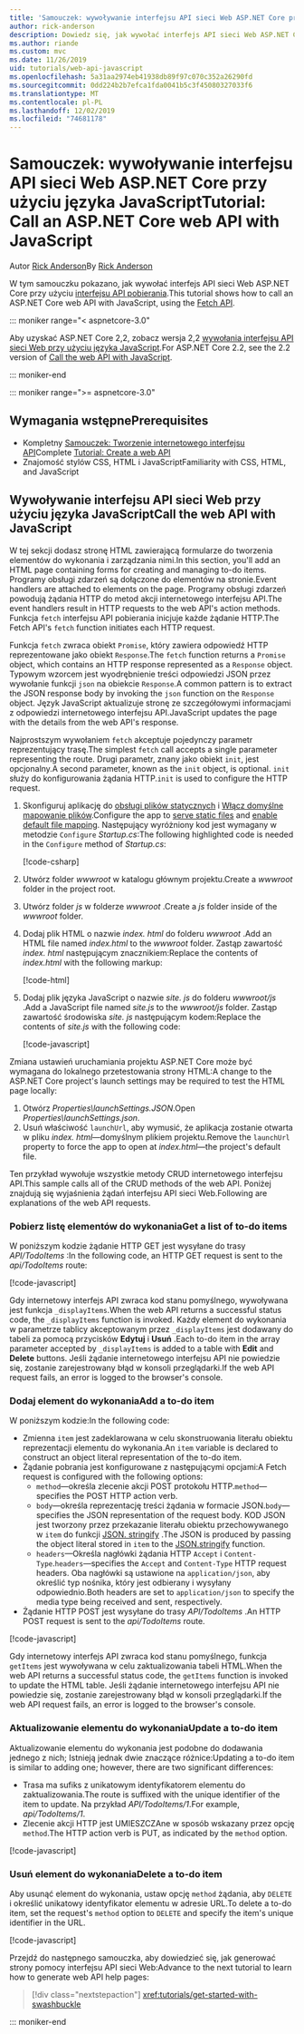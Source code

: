 ```yaml
---
title: 'Samouczek: wywoływanie interfejsu API sieci Web ASP.NET Core przy użyciu języka JavaScript'
author: rick-anderson
description: Dowiedz się, jak wywołać interfejs API sieci Web ASP.NET Core przy użyciu języka JavaScript.
ms.author: riande
ms.custom: mvc
ms.date: 11/26/2019
uid: tutorials/web-api-javascript
ms.openlocfilehash: 5a31aa2974eb41938db89f97c070c352a26290fd
ms.sourcegitcommit: 0dd224b2b7efca1fda0041b5c3f45080327033f6
ms.translationtype: MT
ms.contentlocale: pl-PL
ms.lasthandoff: 12/02/2019
ms.locfileid: "74681178"
---
```

# <a name="tutorial-call-an-aspnet-core-web-api-with-javascript"></a><span data-ttu-id="b78f0-103">Samouczek: wywoływanie interfejsu API sieci Web ASP.NET Core przy użyciu języka JavaScript</span><span class="sxs-lookup"><span data-stu-id="b78f0-103">Tutorial: Call an ASP.NET Core web API with JavaScript</span></span>

<span data-ttu-id="b78f0-104">Autor [Rick Anderson](https://twitter.com/RickAndMSFT)</span><span class="sxs-lookup"><span data-stu-id="b78f0-104">By [Rick Anderson](https://twitter.com/RickAndMSFT)</span></span>

<span data-ttu-id="b78f0-105">W tym samouczku pokazano, jak wywołać interfejs API sieci Web ASP.NET Core przy użyciu [interfejsu API pobierania](https://developer.mozilla.org/docs/Web/API/Fetch_API).</span><span class="sxs-lookup"><span data-stu-id="b78f0-105">This tutorial shows how to call an ASP.NET Core web API with JavaScript, using the [Fetch API](https://developer.mozilla.org/docs/Web/API/Fetch_API).</span></span>

::: moniker range="< aspnetcore-3.0"

<span data-ttu-id="b78f0-106">Aby uzyskać ASP.NET Core 2,2, zobacz wersja 2,2 [wywołania interfejsu API sieci Web przy użyciu języka JavaScript](xref:tutorials/first-web-api#call-the-web-api-with-javascript).</span><span class="sxs-lookup"><span data-stu-id="b78f0-106">For ASP.NET Core 2.2, see the 2.2 version of [Call the web API with JavaScript](xref:tutorials/first-web-api#call-the-web-api-with-javascript).</span></span>

::: moniker-end

::: moniker range=">= aspnetcore-3.0"

## <a name="prerequisites"></a><span data-ttu-id="b78f0-107">Wymagania wstępne</span><span class="sxs-lookup"><span data-stu-id="b78f0-107">Prerequisites</span></span>

* <span data-ttu-id="b78f0-108">Kompletny [Samouczek: Tworzenie internetowego interfejsu API](xref:tutorials/first-web-api)</span><span class="sxs-lookup"><span data-stu-id="b78f0-108">Complete [Tutorial: Create a web API](xref:tutorials/first-web-api)</span></span>
* <span data-ttu-id="b78f0-109">Znajomość stylów CSS, HTML i JavaScript</span><span class="sxs-lookup"><span data-stu-id="b78f0-109">Familiarity with CSS, HTML, and JavaScript</span></span>

## <a name="call-the-web-api-with-javascript"></a><span data-ttu-id="b78f0-110">Wywoływanie interfejsu API sieci Web przy użyciu języka JavaScript</span><span class="sxs-lookup"><span data-stu-id="b78f0-110">Call the web API with JavaScript</span></span>

<span data-ttu-id="b78f0-111">W tej sekcji dodasz stronę HTML zawierającą formularze do tworzenia elementów do wykonania i zarządzania nimi.</span><span class="sxs-lookup"><span data-stu-id="b78f0-111">In this section, you'll add an HTML page containing forms for creating and managing to-do items.</span></span> <span data-ttu-id="b78f0-112">Programy obsługi zdarzeń są dołączone do elementów na stronie.</span><span class="sxs-lookup"><span data-stu-id="b78f0-112">Event handlers are attached to elements on the page.</span></span> <span data-ttu-id="b78f0-113">Programy obsługi zdarzeń powodują żądania HTTP do metod akcji internetowego interfejsu API.</span><span class="sxs-lookup"><span data-stu-id="b78f0-113">The event handlers result in HTTP requests to the web API's action methods.</span></span> <span data-ttu-id="b78f0-114">Funkcja `fetch` interfejsu API pobierania inicjuje każde żądanie HTTP.</span><span class="sxs-lookup"><span data-stu-id="b78f0-114">The Fetch API's `fetch` function initiates each HTTP request.</span></span>

<span data-ttu-id="b78f0-115">Funkcja `fetch` zwraca obiekt `Promise`, który zawiera odpowiedź HTTP reprezentowane jako obiekt `Response`.</span><span class="sxs-lookup"><span data-stu-id="b78f0-115">The `fetch` function returns a `Promise` object, which contains an HTTP response represented as a `Response` object.</span></span> <span data-ttu-id="b78f0-116">Typowym wzorcem jest wyodrębnienie treści odpowiedzi JSON przez wywołanie funkcji `json` na obiekcie `Response`.</span><span class="sxs-lookup"><span data-stu-id="b78f0-116">A common pattern is to extract the JSON response body by invoking the `json` function on the `Response` object.</span></span> <span data-ttu-id="b78f0-117">Język JavaScript aktualizuje stronę ze szczegółowymi informacjami z odpowiedzi internetowego interfejsu API.</span><span class="sxs-lookup"><span data-stu-id="b78f0-117">JavaScript updates the page with the details from the web API's response.</span></span>

<span data-ttu-id="b78f0-118">Najprostszym wywołaniem `fetch` akceptuje pojedynczy parametr reprezentujący trasę.</span><span class="sxs-lookup"><span data-stu-id="b78f0-118">The simplest `fetch` call accepts a single parameter representing the route.</span></span> <span data-ttu-id="b78f0-119">Drugi parametr, znany jako obiekt `init`, jest opcjonalny.</span><span class="sxs-lookup"><span data-stu-id="b78f0-119">A second parameter, known as the `init` object, is optional.</span></span> <span data-ttu-id="b78f0-120">`init` służy do konfigurowania żądania HTTP.</span><span class="sxs-lookup"><span data-stu-id="b78f0-120">`init` is used to configure the HTTP request.</span></span>

1. <span data-ttu-id="b78f0-121">Skonfiguruj aplikację do [obsługi plików statycznych](/dotnet/api/microsoft.aspnetcore.builder.staticfileextensions.usestaticfiles#Microsoft_AspNetCore_Builder_StaticFileExtensions_UseStaticFiles_Microsoft_AspNetCore_Builder_IApplicationBuilder_) i [Włącz domyślne mapowanie plików](/dotnet/api/microsoft.aspnetcore.builder.defaultfilesextensions.usedefaultfiles#Microsoft_AspNetCore_Builder_DefaultFilesExtensions_UseDefaultFiles_Microsoft_AspNetCore_Builder_IApplicationBuilder_).</span><span class="sxs-lookup"><span data-stu-id="b78f0-121">Configure the app to [serve static files](/dotnet/api/microsoft.aspnetcore.builder.staticfileextensions.usestaticfiles#Microsoft_AspNetCore_Builder_StaticFileExtensions_UseStaticFiles_Microsoft_AspNetCore_Builder_IApplicationBuilder_) and [enable default file mapping](/dotnet/api/microsoft.aspnetcore.builder.defaultfilesextensions.usedefaultfiles#Microsoft_AspNetCore_Builder_DefaultFilesExtensions_UseDefaultFiles_Microsoft_AspNetCore_Builder_IApplicationBuilder_).</span></span> <span data-ttu-id="b78f0-122">Następujący wyróżniony kod jest wymagany w metodzie `Configure` *Startup.cs*:</span><span class="sxs-lookup"><span data-stu-id="b78f0-122">The following highlighted code is needed in the `Configure` method of *Startup.cs*:</span></span>

    [!code-csharp[](first-web-api/samples/3.0/TodoApi/StartupJavaScript.cs?highlight=8-9&name=snippet_configure)]

1. <span data-ttu-id="b78f0-123">Utwórz folder *wwwroot* w katalogu głównym projektu.</span><span class="sxs-lookup"><span data-stu-id="b78f0-123">Create a *wwwroot* folder in the project root.</span></span>

1. <span data-ttu-id="b78f0-124">Utwórz folder *js* w folderze *wwwroot* .</span><span class="sxs-lookup"><span data-stu-id="b78f0-124">Create a *js* folder inside of the *wwwroot* folder.</span></span>

1. <span data-ttu-id="b78f0-125">Dodaj plik HTML o nazwie *index. html* do folderu *wwwroot* .</span><span class="sxs-lookup"><span data-stu-id="b78f0-125">Add an HTML file named *index.html* to the *wwwroot* folder.</span></span> <span data-ttu-id="b78f0-126">Zastąp zawartość *index. html* następującym znacznikiem:</span><span class="sxs-lookup"><span data-stu-id="b78f0-126">Replace the contents of *index.html* with the following markup:</span></span>

    [!code-html[](first-web-api/samples/3.0/TodoApi/wwwroot/index.html)]

1. <span data-ttu-id="b78f0-127">Dodaj plik języka JavaScript o nazwie *site. js* do folderu *wwwroot/js* .</span><span class="sxs-lookup"><span data-stu-id="b78f0-127">Add a JavaScript file named *site.js* to the *wwwroot/js* folder.</span></span> <span data-ttu-id="b78f0-128">Zastąp zawartość środowiska *site. js* następującym kodem:</span><span class="sxs-lookup"><span data-stu-id="b78f0-128">Replace the contents of *site.js* with the following code:</span></span>

    [!code-javascript[](first-web-api/samples/3.0/TodoApi/wwwroot/js/site.js?name=snippet_SiteJs)]

<span data-ttu-id="b78f0-129">Zmiana ustawień uruchamiania projektu ASP.NET Core może być wymagana do lokalnego przetestowania strony HTML:</span><span class="sxs-lookup"><span data-stu-id="b78f0-129">A change to the ASP.NET Core project's launch settings may be required to test the HTML page locally:</span></span>

1. <span data-ttu-id="b78f0-130">Otwórz *Properties\launchSettings.JSON*.</span><span class="sxs-lookup"><span data-stu-id="b78f0-130">Open *Properties\launchSettings.json*.</span></span>
1. <span data-ttu-id="b78f0-131">Usuń właściwość `launchUrl`, aby wymusić, że aplikacja zostanie otwarta w pliku *index. html*&mdash;domyślnym plikiem projektu.</span><span class="sxs-lookup"><span data-stu-id="b78f0-131">Remove the `launchUrl` property to force the app to open at *index.html*&mdash;the project's default file.</span></span>

<span data-ttu-id="b78f0-132">Ten przykład wywołuje wszystkie metody CRUD internetowego interfejsu API.</span><span class="sxs-lookup"><span data-stu-id="b78f0-132">This sample calls all of the CRUD methods of the web API.</span></span> <span data-ttu-id="b78f0-133">Poniżej znajdują się wyjaśnienia żądań interfejsu API sieci Web.</span><span class="sxs-lookup"><span data-stu-id="b78f0-133">Following are explanations of the web API requests.</span></span>

### <a name="get-a-list-of-to-do-items"></a><span data-ttu-id="b78f0-134">Pobierz listę elementów do wykonania</span><span class="sxs-lookup"><span data-stu-id="b78f0-134">Get a list of to-do items</span></span>

<span data-ttu-id="b78f0-135">W poniższym kodzie żądanie HTTP GET jest wysyłane do trasy *API/TodoItems* :</span><span class="sxs-lookup"><span data-stu-id="b78f0-135">In the following code, an HTTP GET request is sent to the *api/TodoItems* route:</span></span>

[!code-javascript[](first-web-api/samples/3.0/TodoApi/wwwroot/js/site.js?name=snippet_GetItems)]

<span data-ttu-id="b78f0-136">Gdy internetowy interfejs API zwraca kod stanu pomyślnego, wywoływana jest funkcja `_displayItems`.</span><span class="sxs-lookup"><span data-stu-id="b78f0-136">When the web API returns a successful status code, the `_displayItems` function is invoked.</span></span> <span data-ttu-id="b78f0-137">Każdy element do wykonania w parametrze tablicy akceptowanym przez `_displayItems` jest dodawany do tabeli za pomocą przycisków **Edytuj** i **Usuń** .</span><span class="sxs-lookup"><span data-stu-id="b78f0-137">Each to-do item in the array parameter accepted by `_displayItems` is added to a table with **Edit** and **Delete** buttons.</span></span> <span data-ttu-id="b78f0-138">Jeśli żądanie internetowego interfejsu API nie powiedzie się, zostanie zarejestrowany błąd w konsoli przeglądarki.</span><span class="sxs-lookup"><span data-stu-id="b78f0-138">If the web API request fails, an error is logged to the browser's console.</span></span>

### <a name="add-a-to-do-item"></a><span data-ttu-id="b78f0-139">Dodaj element do wykonania</span><span class="sxs-lookup"><span data-stu-id="b78f0-139">Add a to-do item</span></span>

<span data-ttu-id="b78f0-140">W poniższym kodzie:</span><span class="sxs-lookup"><span data-stu-id="b78f0-140">In the following code:</span></span>

* <span data-ttu-id="b78f0-141">Zmienna `item` jest zadeklarowana w celu skonstruowania literału obiektu reprezentacji elementu do wykonania.</span><span class="sxs-lookup"><span data-stu-id="b78f0-141">An `item` variable is declared to construct an object literal representation of the to-do item.</span></span>
* <span data-ttu-id="b78f0-142">Żądanie pobrania jest konfigurowane z następującymi opcjami:</span><span class="sxs-lookup"><span data-stu-id="b78f0-142">A Fetch request is configured with the following options:</span></span>
  * <span data-ttu-id="b78f0-143">`method`&mdash;określa zlecenie akcji POST protokołu HTTP.</span><span class="sxs-lookup"><span data-stu-id="b78f0-143">`method`&mdash;specifies the POST HTTP action verb.</span></span>
  * <span data-ttu-id="b78f0-144">`body`&mdash;określa reprezentację treści żądania w formacie JSON.</span><span class="sxs-lookup"><span data-stu-id="b78f0-144">`body`&mdash;specifies the JSON representation of the request body.</span></span> <span data-ttu-id="b78f0-145">KOD JSON jest tworzony przez przekazanie literału obiektu przechowywanego w `item` do funkcji [JSON. stringify](https://developer.mozilla.org/docs/Web/JavaScript/Reference/Global_Objects/JSON/stringify) .</span><span class="sxs-lookup"><span data-stu-id="b78f0-145">The JSON is produced by passing the object literal stored in `item` to the [JSON.stringify](https://developer.mozilla.org/docs/Web/JavaScript/Reference/Global_Objects/JSON/stringify) function.</span></span>
  * <span data-ttu-id="b78f0-146">`headers`&mdash;Określa nagłówki żądania HTTP `Accept` i `Content-Type`.</span><span class="sxs-lookup"><span data-stu-id="b78f0-146">`headers`&mdash;specifies the `Accept` and `Content-Type` HTTP request headers.</span></span> <span data-ttu-id="b78f0-147">Oba nagłówki są ustawione na `application/json`, aby określić typ nośnika, który jest odbierany i wysyłany odpowiednio.</span><span class="sxs-lookup"><span data-stu-id="b78f0-147">Both headers are set to `application/json` to specify the media type being received and sent, respectively.</span></span>
* <span data-ttu-id="b78f0-148">Żądanie HTTP POST jest wysyłane do trasy *API/TodoItems* .</span><span class="sxs-lookup"><span data-stu-id="b78f0-148">An HTTP POST request is sent to the *api/TodoItems* route.</span></span>

[!code-javascript[](first-web-api/samples/3.0/TodoApi/wwwroot/js/site.js?name=snippet_AddItem)]

<span data-ttu-id="b78f0-149">Gdy internetowy interfejs API zwraca kod stanu pomyślnego, funkcja `getItems` jest wywoływana w celu zaktualizowania tabeli HTML.</span><span class="sxs-lookup"><span data-stu-id="b78f0-149">When the web API returns a successful status code, the `getItems` function is invoked to update the HTML table.</span></span> <span data-ttu-id="b78f0-150">Jeśli żądanie internetowego interfejsu API nie powiedzie się, zostanie zarejestrowany błąd w konsoli przeglądarki.</span><span class="sxs-lookup"><span data-stu-id="b78f0-150">If the web API request fails, an error is logged to the browser's console.</span></span>

### <a name="update-a-to-do-item"></a><span data-ttu-id="b78f0-151">Aktualizowanie elementu do wykonania</span><span class="sxs-lookup"><span data-stu-id="b78f0-151">Update a to-do item</span></span>

<span data-ttu-id="b78f0-152">Aktualizowanie elementu do wykonania jest podobne do dodawania jednego z nich; Istnieją jednak dwie znaczące różnice:</span><span class="sxs-lookup"><span data-stu-id="b78f0-152">Updating a to-do item is similar to adding one; however, there are two significant differences:</span></span>

* <span data-ttu-id="b78f0-153">Trasa ma sufiks z unikatowym identyfikatorem elementu do zaktualizowania.</span><span class="sxs-lookup"><span data-stu-id="b78f0-153">The route is suffixed with the unique identifier of the item to update.</span></span> <span data-ttu-id="b78f0-154">Na przykład *API/TodoItems/1*.</span><span class="sxs-lookup"><span data-stu-id="b78f0-154">For example, *api/TodoItems/1*.</span></span>
* <span data-ttu-id="b78f0-155">Zlecenie akcji HTTP jest UMIESZCZAne w sposób wskazany przez opcję `method`.</span><span class="sxs-lookup"><span data-stu-id="b78f0-155">The HTTP action verb is PUT, as indicated by the `method` option.</span></span>

[!code-javascript[](first-web-api/samples/3.0/TodoApi/wwwroot/js/site.js?name=snippet_UpdateItem)]

### <a name="delete-a-to-do-item"></a><span data-ttu-id="b78f0-156">Usuń element do wykonania</span><span class="sxs-lookup"><span data-stu-id="b78f0-156">Delete a to-do item</span></span>

<span data-ttu-id="b78f0-157">Aby usunąć element do wykonania, ustaw opcję `method` żądania, aby `DELETE` i określić unikatowy identyfikator elementu w adresie URL.</span><span class="sxs-lookup"><span data-stu-id="b78f0-157">To delete a to-do item, set the request's `method` option to `DELETE` and specify the item's unique identifier in the URL.</span></span>

[!code-javascript[](first-web-api/samples/3.0/TodoApi/wwwroot/js/site.js?name=snippet_DeleteItem)]

<span data-ttu-id="b78f0-158">Przejdź do następnego samouczka, aby dowiedzieć się, jak generować strony pomocy interfejsu API sieci Web:</span><span class="sxs-lookup"><span data-stu-id="b78f0-158">Advance to the next tutorial to learn how to generate web API help pages:</span></span>

> [!div class="nextstepaction"]
> <xref:tutorials/get-started-with-swashbuckle>

::: moniker-end
